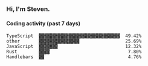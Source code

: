 ### Hi, I'm Steven.

#### Coding activity (past 7 days)
```
TypeScript  ▓▓▓▓▓▓▓▓▓▓▓▓▓▓▓▓▓▓▓▓▓▓▓▓▓▓▓▓▓▓  49.42%
other       ▓▓▓▓▓▓▓▓▓▓▓▓▓▓▓                 25.69%
JavaScript  ▓▓▓▓▓▓▓                         12.32%
Rust        ▓▓▓▓                             7.80%
Handlebars  ▓▓                               4.76%
```
